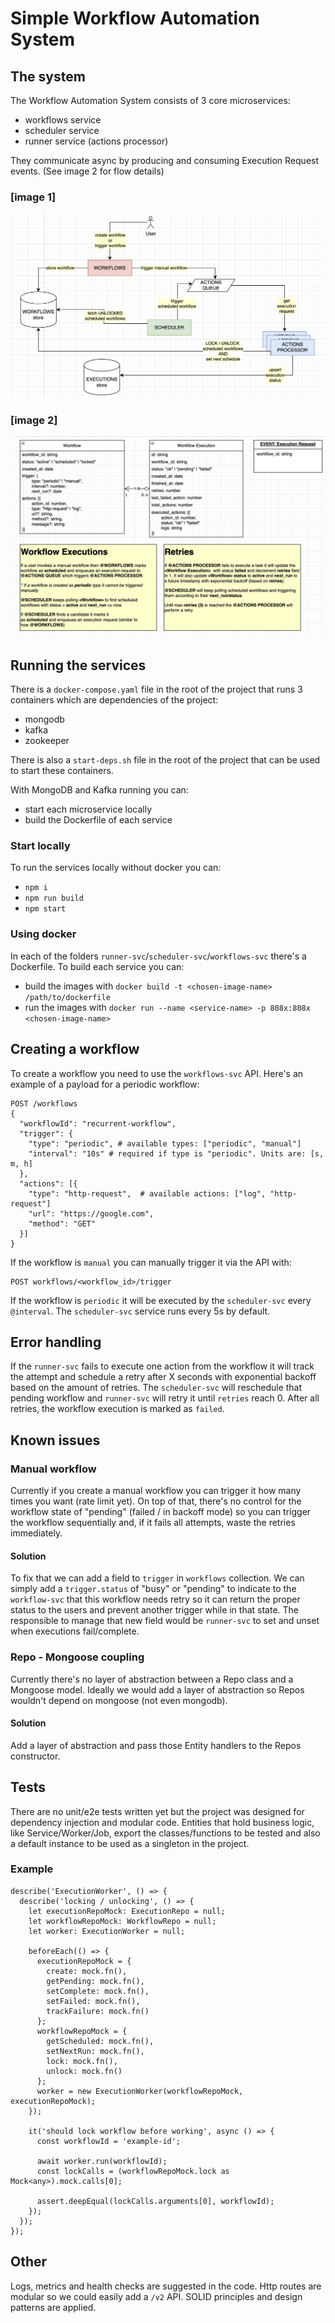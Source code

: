 # Simple Workflow Automation System

## The system
The Workflow Automation System consists of 3 core microservices:
- workflows service
- scheduler service
- runner service (actions processor)

They communicate async by producing and consuming Execution Request events. (See image 2 for flow details)

### [image 1]
![image](https://github.com/edunsouza/workflow-automation-system/blob/2c8944a976b5a27dabbb905a6ebeb95c3a7ea59f/hld-v1.png?raw=true)

### [image 2]
![image](https://github.com/edunsouza/workflow-automation-system/blob/main/lld-v1.png?raw=true)

## Running the services
There is a `docker-compose.yaml` file in the root of the project that runs 3 containers which are dependencies of the project:
- mongodb
- kafka
- zookeeper

There is also a `start-deps.sh` file in the root of the project that can be used to start these containers.

With MongoDB and Kafka running you can:
- start each microservice locally
- build the Dockerfile of each service

### Start locally
To run the services locally without docker you can:
- `npm i`
- `npm run build`
- `npm start`

### Using docker
In each of the folders `runner-svc`/`scheduler-svc`/`workflows-svc` there's a Dockerfile. To build each service you can:
- build the images with `docker build -t <chosen-image-name> /path/to/dockerfile`
- run the images with `docker run --name <service-name> -p 808x:808x <chosen-image-name>`

## Creating a workflow
To create a workflow you need to use the `workflows-svc` API. Here's an example of a payload for a periodic workflow:

```
POST /workflows
{
  "workflowId": "recurrent-workflow",
  "trigger": {
    "type": "periodic", # available types: ["periodic", "manual"]
    "interval": "10s" # required if type is "periodic". Units are: [s, m, h]
  },
  "actions": [{
    "type": "http-request",  # available actions: ["log", "http-request"]
    "url": "https://google.com",
    "method": "GET"
  }]
}
```

If the workflow is `manual` you can manually trigger it via the API with:
```
POST workflows/<workflow_id>/trigger
```

If the workflow is `periodic` it will be executed by the `scheduler-svc` every `@interval`. The `scheduler-svc` service runs every 5s by default.

## Error handling
If the `runner-svc` fails to execute one action from the workflow it will track the attempt and schedule a retry after X seconds with exponential backoff based on the amount of retries. The `scheduler-svc` will reschedule that pending workflow and `runner-svc` will retry it until `retries` reach 0. After all retries, the workflow execution is marked as `failed`.

## Known issues
### Manual workflow
Currently if you create a manual workflow you can trigger it how many times you want (rate limit yet). On top of that, there's no control for the workflow state of "pending" (failed / in backoff mode) so you can trigger the workflow sequentially and, if it fails all attempts, waste the retries immediately.
#### Solution
To fix that we can add a field to `trigger` in `workflows` collection. We can simply add a `trigger.status` of "busy" or "pending" to indicate to the `workflow-svc` that this workflow needs retry so it can return the proper status to the users and prevent another trigger while in that state. The responsible to manage that new field would be `runner-svc` to set and unset when executions fail/complete.

### Repo - Mongoose coupling
Currently there's no layer of abstraction between a Repo class and a Mongoose model. Ideally we would add a layer of abstraction so Repos wouldn't depend on mongoose (not even mongodb).
#### Solution
Add a layer of abstraction and pass those Entity handlers to the Repos constructor.

## Tests
There are no unit/e2e tests written yet but the project was designed for dependency injection and modular code. Entities that hold business logic, like Service/Worker/Job, export the classes/functions to be tested and also a default instance to be used as a singleton in the project.

### Example
```
describe('ExecutionWorker', () => {
  describe('locking / unlocking', () => {
    let executionRepoMock: ExecutionRepo = null;
    let workflowRepoMock: WorkflowRepo = null;
    let worker: ExecutionWorker = null;

    beforeEach(() => {
      executionRepoMock = {
        create: mock.fn(),
        getPending: mock.fn(),
        setComplete: mock.fn(),
        setFailed: mock.fn(),
        trackFailure: mock.fn()
      };
      workflowRepoMock = {
        getScheduled: mock.fn(),
        setNextRun: mock.fn(),
        lock: mock.fn(),
        unlock: mock.fn()
      };
      worker = new ExecutionWorker(workflowRepoMock, executionRepoMock);
    });

    it('should lock workflow before working', async () => {
      const workflowId = 'example-id';

      await worker.run(workflowId);
      const lockCalls = (workflowRepoMock.lock as Mock<any>).mock.calls[0];

      assert.deepEqual(lockCalls.arguments[0], workflowId);
    });
  });
});
```

## Other
Logs, metrics and health checks are suggested in the code. Http routes are modular so we could easily add a `/v2` API. SOLID principles and design patterns are applied.
